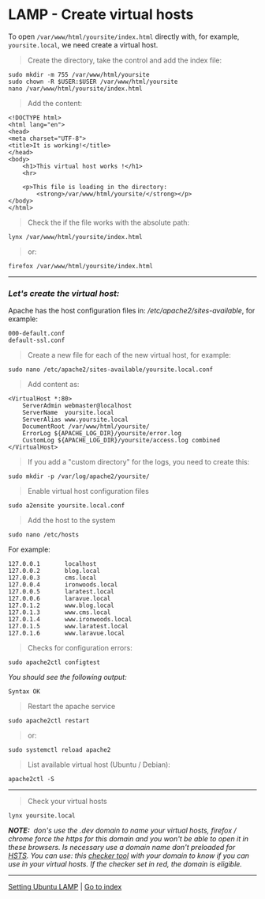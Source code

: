 # LAMP - Create virtual hosts

To open `/var/www/html/yoursite/index.html` directly with,
for example, `yoursite.local`, we need create a virtual host.


> Create the directory, take the control and add the index file:

    sudo mkdir -m 755 /var/www/html/yoursite
    sudo chown -R $USER:$USER /var/www/html/yoursite
    nano /var/www/html/yoursite/index.html

> Add the content:

    <!DOCTYPE html>
    <html lang="en">
    <head>
    <meta charset="UTF-8">
    <title>It is working!</title>
    </head>
    <body>
        <h1>This virtual host works !</h1>
        <hr>

        <p>This file is loading in the directory:
            <strong>/var/www/html/yoursite/</strong></p>
    </body>
    </html>


> Check the if the file works with the absolute path:

    lynx /var/www/html/yoursite/index.html

> or:

    firefox /var/www/html/yoursite/index.html


***

### *Let's create the virtual host:*


Apache has the host configuration files in: */etc/apache2/sites-available*,
for example:

    000-default.conf
    default-ssl.conf


> Create a new file for each of the new virtual host, for example:

    sudo nano /etc/apache2/sites-available/yoursite.local.conf


> Add content as:

    <VirtualHost *:80>
        ServerAdmin webmaster@localhost
        ServerName  yoursite.local
        ServerAlias www.yoursite.local
        DocumentRoot /var/www/html/yoursite/
        ErrorLog ${APACHE_LOG_DIR}/yoursite/error.log
        CustomLog ${APACHE_LOG_DIR}/yoursite/access.log combined
    </VirtualHost>


> If you add a "custom directory" for the logs, you need to create this:

    sudo mkdir -p /var/log/apache2/yoursite/


> Enable virtual host configuration files

    sudo a2ensite yoursite.local.conf


> Add the host to the system

    sudo nano /etc/hosts

For example:

    127.0.0.1       localhost
    127.0.0.2       blog.local
    127.0.0.3       cms.local
    127.0.0.4       ironwoods.local
    127.0.0.5       laratest.local
    127.0.0.6       laravue.local
    127.0.1.2       www.blog.local
    127.0.1.3       www.cms.local
    127.0.1.4       www.ironwoods.local
    127.0.1.5       www.laratest.local
    127.0.1.6       www.laravue.local


> Checks for configuration errors:

    sudo apache2ctl configtest


*You should see the following output:*

    Syntax OK


> Restart the apache service

    sudo apache2ctl restart

> or:

    sudo systemctl reload apache2

> List available virtual host (Ubuntu / Debian):

    apache2ctl -S


***

> Check your virtual hosts

    lynx yoursite.local


***NOTE:**&nbsp; don's use the .dev domain to name your virtual hosts, firefox / chrome force
the https for this domain and you won't be able to open it in these browsers.
Is necessary use a domain name don't preloaded for [HSTS](https://en.wikipedia.org/wiki/HTTP_Strict_Transport_Security).
You can use: this [checker tool](https://hstspreload.org/) with your domain
to know if you can use in your virtual hosts. If the checker set in red,
the domain is eligible.*


***

[Setting Ubuntu LAMP](./lamp-settings.md)
|
[Go to index](../../README.md)
